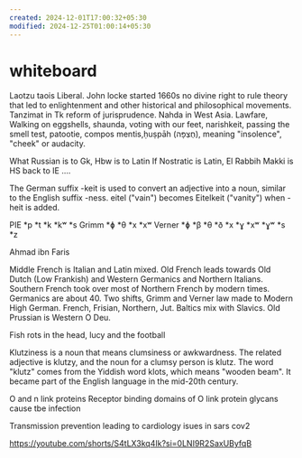 ```yaml
---
created: 2024-12-01T17:00:32+05:30
modified: 2024-12-25T01:00:14+05:30
---
```


# whiteboard

Laotzu taois Liberal. John locke started 1660s no divine right to rule theory that led to enlightenment and other historical and philosophical movements. Tanzimat in Tk reform of jurisprudence. Nahda in West Asia.
Lawfare, Walking on eggshells, shaunda, voting with our feet, narishkeit, passing the smell test, patootie, compos mentis,ḥuṣpāh (חֻצְפָּה), meaning "insolence", "cheek" or audacity.

What Russian is to Gk, Hbw is to Latin
If Nostratic is Latin, El Rabbih Makki is HS back to IE
....

The German suffix -keit is used to convert an adjective into a noun, similar to the English suffix -ness. eitel ("vain") becomes Eitelkeit ("vanity") when -heit is added.

PIE	*p	*t	*k	*kʷ	*s
Grimm	*ɸ	*θ	*x	*xʷ
Verner	*ɸ	*β	*θ	*ð	*x	*ɣ	*xʷ	*ɣʷ	*s	*z

Ahmad ibn Faris

Middle French is Italian and Latin mixed. Old French leads towards Old Dutch (Low Frankish) and Western Germanics and Northern Italians. Southern French took over most of Northern French by modern times.
Germanics are about 40. Two shifts, Grimm and Verner law made to Modern High German. French, Frisian, Northern, Jut.
Baltics mix with Slavics. Old Prussian is Western O Deu.

Fish rots in the head, lucy and the football

Klutziness is a noun that means clumsiness or awkwardness. The related adjective is klutzy, and the noun for a clumsy person is klutz. 
The word "klutz" comes from the Yiddish word klots, which means "wooden beam". It became part of the English language in the mid-20th century.

O and n link proteins
Receptor binding domains of O link protein glycans cause tbe infection

Transmission prevention leading to cardiology isues in sars cov2

https://youtube.com/shorts/S4tLX3kq4Ik?si=0LNI9R2SaxUByfqB
